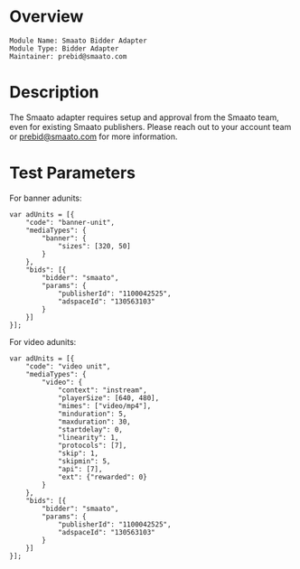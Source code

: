 # Overview

```
Module Name: Smaato Bidder Adapter
Module Type: Bidder Adapter
Maintainer: prebid@smaato.com
```

# Description

The Smaato adapter requires setup and approval from the Smaato team, even for existing Smaato publishers. Please reach out to your account team or prebid@smaato.com for more information.

# Test Parameters

For banner adunits:

```
var adUnits = [{
    "code": "banner-unit",
    "mediaTypes": {
        "banner": {
            "sizes": [320, 50]
        }
    },
    "bids": [{
        "bidder": "smaato",
        "params": {
            "publisherId": "1100042525",
            "adspaceId": "130563103"
        }
    }]
}];
```

For video adunits:

```
var adUnits = [{
    "code": "video unit",
    "mediaTypes": {
        "video": {
            "context": "instream",
            "playerSize": [640, 480],
            "mimes": ["video/mp4"],
            "minduration": 5,
            "maxduration": 30,
            "startdelay": 0,
            "linearity": 1,
            "protocols": [7],
            "skip": 1,
            "skipmin": 5,
            "api": [7],
            "ext": {"rewarded": 0}
        }
    },
    "bids": [{
        "bidder": "smaato",
        "params": {
            "publisherId": "1100042525",
            "adspaceId": "130563103"
        }
    }]
}];
```
